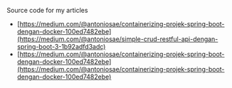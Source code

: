Source code for my articles

 - [https://medium.com/@antoniosae/containerizing-projek-spring-boot-dengan-docker-100ed7482ebe](https://medium.com/@antoniosae/simple-crud-restful-api-dengan-spring-boot-3-1b92adfd3adc)
 - [https://medium.com/@antoniosae/containerizing-projek-spring-boot-dengan-docker-100ed7482ebe](https://medium.com/@antoniosae/containerizing-projek-spring-boot-dengan-docker-100ed7482ebe)
